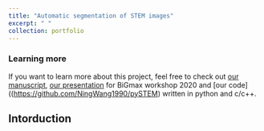 ```yaml
---
title: "Automatic segmentation of STEM images"
excerpt: " "
collection: portfolio
---
```


### Learning more
If you want to learn more about this project, feel free to check out [our manuscript](https://github.com/NingWang1990/pySTEM/blob/master/paper/paper_segmentation.pdf?raw=true), [our presentation](https://github.com/NingWang1990/pySTEM/blob/master/slides/BiGmax2020.pdf?raw=true) for BiGmax workshop 2020 and [our code]((https://github.com/NingWang1990/pySTEM) written in python and c/c++. 

## Intorduction

